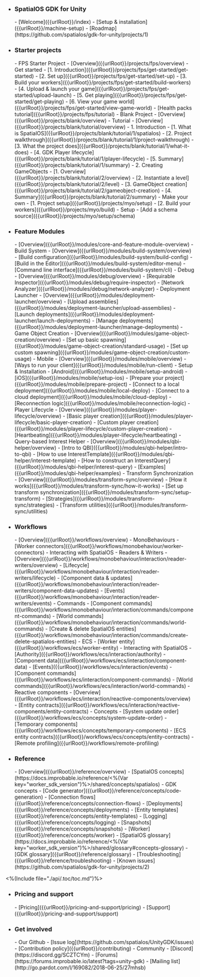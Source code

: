 - <h3>SpatialOS GDK for Unity</h3>
    - [Welcome]({{urlRoot}}/index)
    - [Setup & installation]({{urlRoot}}/machine-setup)
    - [Roadmap](https://github.com/spatialos/gdk-for-unity/projects/1)
- <h3>Starter projects</h3>
    - FPS Starter Project
        - [Overview]({{urlRoot}}/projects/fps/overview)
        - Get started
            - [1. Introduction]({{urlRoot}}/projects/fps/get-started/get-started)
            - [2. Set up]({{urlRoot}}/projects/fps/get-started/set-up)
            - [3. Build your workers]({{urlRoot}}/projects/fps/get-started/build-workers)
            - [4. Upload & launch your game]({{urlRoot}}/projects/fps/get-started/upload-launch)
            - [5. Get playing]({{urlRoot}}/projects/fps/get-started/get-playing)
            - [6. View your game world]({{urlRoot}}/projects/fps/get-started/view-game-world)
        - [Health packs tutorial]({{urlRoot}}/projects/fps/tutorial)
    - Blank Project
        - [Overview]({{urlRoot}}/projects/blank/overview)
        - Tutorial
            - [Overview]({{urlRoot}}/projects/blank/tutorial/overview)
            - 1. Introduction
                - [1. What is SpatialOS]({{urlRoot}}/projects/blank/tutorial/1/spatialos)
                - [2. Project walkthrough]({{urlRoot}}/projects/blank/tutorial/1/project-walkthrough)
                - [3. What the project does]({{urlRoot}}/projects/blank/tutorial/1/what-it-does)
                - [4. GDK Player lifecycle]({{urlRoot}}/projects/blank/tutorial/1/player-lifecycle)
                - [5. Summary]({{urlRoot}}/projects/blank/tutorial/1/summary)
            - 2. Creating GameObjects
                - [1. Overview]({{urlRoot}}/projects/blank/tutorial/2/overview)
                - [2. Instantiate a level]({{urlRoot}}/projects/blank/tutorial/2/level)
                - [3. GameObject creation]({{urlRoot}}/projects/blank/tutorial/2/gameobject-creation)
                - [4. Summary]({{urlRoot}}/projects/blank/tutorial/2/summary)
    - Make your own
        - [1. Project setup]({{urlRoot}}/projects/myo/setup)
        - [2. Build your workers]({{urlRoot}}/projects/myo/build)
        - Setup
            - [Add a schema source]({{urlRoot}}/projects/myo/setup/schema)
- <h3>Feature Modules</h3>
    - [Overview]({{urlRoot}}/modules/core-and-feature-module-overview)
    - Build System
        - [Overview]({{urlRoot}}/modules/build-system/overview)
        - [Build configuration]({{urlRoot}}/modules/build-system/build-config)
        - [Build in the Editor]({{urlRoot}}/modules/build-system/editor-menu)
        - [Command line interface]({{urlRoot}}/modules/build-system/cli)
    - Debug
        - [Overview]({{urlRoot}}/modules/debug/overview)
        - [Requirable Inspector]({{urlRoot}}/modules/debug/require-inspector)
        - [Network Analyzer]({{urlRoot}}/modules/debug/network-analyzer)
    - Deployment Launcher
        - [Overview]({{urlRoot}}/modules/deployment-launcher/overview)
        - [Upload assemblies]({{urlRoot}}/modules/deployment-launcher/upload-assemblies)
        - [Launch deployments]({{urlRoot}}/modules/deployment-launcher/launch-deployments)
        - [Manage deployments]({{urlRoot}}/modules/deployment-launcher/manage-deployments)
    - Game Object Creation
        - [Overview]({{urlRoot}}/modules/game-object-creation/overview)
        - [Set up basic spawning]({{urlRoot}}/modules/game-object-creation/standard-usage)
        - [Set up custom spawning]({{urlRoot}}/modules/game-object-creation/custom-usage)
    - Mobile
        - [Overview]({{urlRoot}}/modules/mobile/overview)
        - [Ways to run your client]({{urlRoot}}/modules/mobile/run-client)
        - Setup & Installation
            - [Android]({{urlRoot}}/modules/mobile/setup-android)
            - [iOS]({{urlRoot}}/modules/mobile/setup-ios)
        - [Prepare your project]({{urlRoot}}/modules/mobile/prepare-project)
        - [Connect to a local deployment]({{urlRoot}}/modules/mobile/local-deploy)
        - [Connect to a cloud deployment]({{urlRoot}}/modules/mobile/cloud-deploy)
        - [Reconnection logic]({{urlRoot}}/modules/mobile/reconnection-logic)
    - Player Lifecycle
        - [Overview]({{urlRoot}}/modules/player-lifecycle/overview)
        - [Basic player creation]({{urlRoot}}/modules/player-lifecycle/basic-player-creation)
        - [Custom player creation]({{urlRoot}}/modules/player-lifecycle/custom-player-creation)
        - [Heartbeating]({{urlRoot}}/modules/player-lifecycle/heartbeating)
    - Query-based Interest Helper
        - [Overview]({{urlRoot}}/modules/qbi-helper/overview)
        - [Intro to QBI]({{urlRoot}}/modules/qbi-helper/intro-to-qbi)
        - [How to use InterestTemplate]({{urlRoot}}/modules/qbi-helper/interest-template)
        - [How to construct an InterestQuery]({{urlRoot}}/modules/qbi-helper/interest-query)
        - [Examples]({{urlRoot}}/modules/qbi-helper/examples)
    - Transform Synchronization
        - [Overview]({{urlRoot}}/modules/transform-sync/overview)
        - [How it works]({{urlRoot}}/modules/transform-sync/how-it-works)
        - [Set up transform synchronization]({{urlRoot}}/modules/transform-sync/setup-transform)
        - [Strategies]({{urlRoot}}/modules/transform-sync/strategies)
        - [Transform utilities]({{urlRoot}}/modules/transform-sync/utilities)
- <h3>Workflows</h3>
    - [Overview]({{urlRoot}}/workflows/overview)
    - MonoBehaviours
        - [Worker connectors]({{urlRoot}}/workflows/monobehaviour/worker-connectors)
        - Interacting with SpatialOS
            - Readers & Writers
                - [Overview]({{urlRoot}}/workflows/monobehaviour/interaction/reader-writers/overview)
                - [Lifecycle]({{urlRoot}}/workflows/monobehaviour/interaction/reader-writers/lifecycle)
                - [Component data & updates]({{urlRoot}}/workflows/monobehaviour/interaction/reader-writers/component-data-updates)
                - [Events]({{urlRoot}}/workflows/monobehaviour/interaction/reader-writers/events)
            - Commands
                - [Component commands]({{urlRoot}}/workflows/monobehaviour/interaction/commands/component-commands)
                - [World commands]({{urlRoot}}/workflows/monobehaviour/interaction/commands/world-commands)
                - [Create & delete SpatialOS entities]({{urlRoot}}/workflows/monobehaviour/interaction/commands/create-delete-spatialos-entities)
    - ECS
        - [Worker entity]({{urlRoot}}/workflows/ecs/worker-entity)
        - Interacting with SpatialOS
            - [Authority]({{urlRoot}}/workflows/ecs/interaction/authority)
            - [Component data]({{urlRoot}}/workflows/ecs/interaction/component-data)
            - [Events]({{urlRoot}}/workflows/ecs/interaction/events)
            - [Component commands]({{urlRoot}}/workflows/ecs/interaction/component-commands)
            - [World commands]({{urlRoot}}/workflows/ecs/interaction/world-commands)
            - Reactive components
                - [Overview]({{urlRoot}}/workflows/ecs/interaction/reactive-components/overview)
                - [Entity contracts]({{urlRoot}}/workflows/ecs/interaction/reactive-components/entity-contracts)
        - Concepts
            - [System update order]({{urlRoot}}/workflows/ecs/concepts/system-update-order)
            - [Temporary components]({{urlRoot}}/workflows/ecs/concepts/temporary-components)
            - [ECS entity contracts]({{urlRoot}}/workflows/ecs/concepts/entity-contracts)
    - [Remote profiling]({{urlRoot}}/workflows/remote-profiling)
- <h3>Reference</h3>
    - [Overview]({{urlRoot}}/reference/overview)
    - [SpatialOS concepts](https://docs.improbable.io/reference/<%(Var key="worker_sdk_version")%>/shared/concepts/spatialos)
    - GDK concepts
        - [Code generator]({{urlRoot}}/reference/concepts/code-generation)
        - [Connection flows]({{urlRoot}}/reference/concepts/connection-flows)
        - [Deployments]({{urlRoot}}/reference/concepts/deployments)
        - [Entity templates]({{urlRoot}}/reference/concepts/entity-templates)
        - [Logging]({{urlRoot}}/reference/concepts/logging)
        - [Snapshots]({{urlRoot}}/reference/concepts/snapshots)
        - [Worker]({{urlRoot}}/reference/concepts/worker)
    - [SpatialOS glossary](https://docs.improbable.io/reference/<%(Var key="worker_sdk_version")%>/shared/glossary#concepts-glossary)
    - [GDK glossary]({{urlRoot}}/reference/glossary)
    - [Troubleshooting]({{urlRoot}}/reference/troubleshooting)
    - [Known issues](https://github.com/spatialos/gdk-for-unity/projects/2)
<%(Include file="./api/.toc/toc.md")%>
- <h3>Pricing and support</h3>
    - [Pricing]({{urlRoot}}/pricing-and-support/pricing)
    - [Support]({{urlRoot}}/pricing-and-support/support)
- <h3>Get involved</h3>
    - Our Github
        - [Issue log](https://github.com/spatialos/UnityGDK/issues)
        - [Contribution policy]({{urlRoot}}/contributing)
    - Community
        - [Discord](https://discord.gg/SCZTCYm)
        - [Forums](https://forums.improbable.io/latest?tags=unity-gdk)
        - [Mailing list](http://go.pardot.com/l/169082/2018-06-25/27mhsb)
